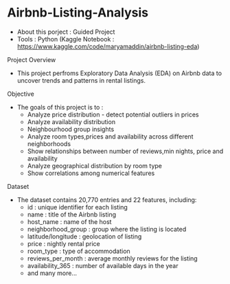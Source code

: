 # Airbnb-Listing-Analysis

- About this porject : Guided Project
- Tools : Python (Kaggle Notebook : https://www.kaggle.com/code/maryamaddin/airbnb-listing-eda)


Project Overview
- This project perfroms Exploratory Data Analysis (EDA) on Airbnb data to uncover trends and patterns in rental listings.
  
Objective
- The goals of this project is to :
  - Analyze price distribution - detect potential outliers in prices
  - Analyze availability distribution
  - Neighbourhood group insights
  - Analyze room types,prices and availability across different neighborhoods
  - Show relationships between number of reviews,min nights, price and availability
  - Analyze geographical distribution by room type
  - Show correlations among numerical features

Dataset
- The dataset contains 20,770 entries and 22 features, including:
  - id : unique identifier for each listing
  - name : title of the Airbnb listing
  - host_name : name of the host
  - neighborhood_group : group where the listing is located
  - latitude/longitude : geolocation of listing
  - price : nightly rental price
  - room_type : type of accommodation
  - reviews_per_month : average monthly reviews for the listing
  - availability_365 : number of available days in the year
  - and many more...
